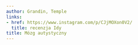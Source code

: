 ```yaml
---
author: Grandin, Temple
links:
- href: https://www.instagram.com/p/CJjMOXon0V2/
  title: recenzja Idy
title: Mózg autystyczny
---
```

